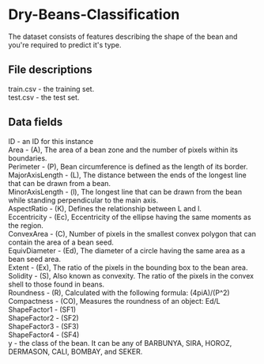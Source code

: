 # Dry-Beans-Classification
The dataset consists of features describing the shape of the bean and you're required to predict it's type.

## File descriptions

train.csv - the training set.    
test.csv - the test set.

## Data fields
ID - an ID for this instance     
Area - (A), The area of a bean zone and the number of pixels within its boundaries.    
Perimeter - (P), Bean circumference is defined as the length of its border.     
MajorAxisLength - (L), The distance between the ends of the longest line that can be drawn from a bean.    
MinorAxisLength - (l), The longest line that can be drawn from the bean while standing perpendicular to the main axis.    
AspectRatio - (K), Defines the relationship between L and l.    
Eccentricity - (Ec), Eccentricity of the ellipse having the same moments as the region.    
ConvexArea - (C), Number of pixels in the smallest convex polygon that can contain the area of a bean seed.    
EquivDiameter - (Ed), The diameter of a circle having the same area as a bean seed area.    
Extent - (Ex), The ratio of the pixels in the bounding box to the bean area.    
Solidity - (S), Also known as convexity. The ratio of the pixels in the convex shell to those found in beans.    
Roundness - (R), Calculated with the following formula: (4piA)/(P^2)    
Compactness - (CO), Measures the roundness of an object: Ed/L    
ShapeFactor1 - (SF1)    
ShapeFactor2 - (SF2)    
ShapeFactor3 - (SF3)    
ShapeFactor4 - (SF4)    
y - the class of the bean. It can be any of BARBUNYA, SIRA, HOROZ, DERMASON, CALI, BOMBAY, and SEKER.    

